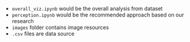 - `overall_viz.ipynb` would be the overall analysis from dataset
- `perception.ipynb` would be the recommended approach based on our research
- `images` folder contains image resources
- `.csv` files are data source